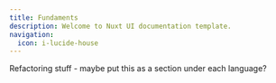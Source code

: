 ```yaml
---
title: Fundaments
description: Welcome to Nuxt UI documentation template.
navigation:
  icon: i-lucide-house
---
```



Refactoring stuff - maybe put this as a section under each language?